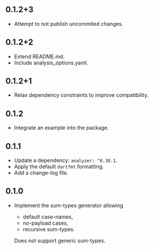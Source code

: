 ## 0.1.2+3

- Attempt to not publish uncommited changes.

## 0.1.2+2

- Extend README.md.
- Include analysis_options.yaml.

## 0.1.2+1

- Relax dependency constraints to improve compatibility.

## 0.1.2

- Integrate an example into the package.

## 0.1.1

- Update a dependency: `analyzer: ^0.38.1`.
- Apply the default `dartfmt` formatting.
- Add a change-log file.

## 0.1.0

- Implement the sum-types generator allowing
  - default case-names,
  - no-payload cases,
  - recursive sum-types.
  
  Does not support generic sum-types.
